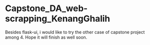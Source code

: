 # Capstone_DA_web-scrapping_KenangGhalih
Besides flask-ui, i would like to try the other case of capstone project among 4. Hope it will finish as well soon.
